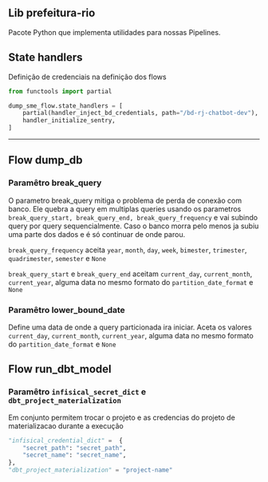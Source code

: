 ## Lib prefeitura-rio


Pacote Python que implementa utilidades para nossas Pipelines.

## State handlers 


Definição de credenciais na definição dos flows

```py
from functools import partial

dump_sme_flow.state_handlers = [
    partial(handler_inject_bd_credentials, path="/bd-rj-chatbot-dev"),
    handler_initialize_sentry,
]
```

----



## Flow dump_db

### Paramêtro break_query

O parametro break_query mitiga o problema de perda de conexão com banco. Ele quebra a query em multiplas queries usando os parametros `break_query_start, break_query_end, break_query_frequency` e vai subindo query por query sequencialmente. Caso o banco morra pelo menos ja subiu uma parte dos dados e é só continuar de onde parou. 

`break_query_frequency` aceita `year`, `month`, `day`, `week`, `bimester`, `trimester`, `quadrimester`, `semester` e `None`

`break_query_start` e `break_query_end` aceitam `current_day`, `current_month`, `current_year`, alguma data no mesmo formato do `partition_date_format` e `None`


### Paramêtro lower_bound_date

Define uma data de onde a query particionada ira iniciar. Aceta os valores `current_day`, `current_month`, `current_year`, alguma data no mesmo formato do `partition_date_format` e `None`



## Flow run_dbt_model

### Paramêtro `infisical_secret_dict` e `dbt_project_materialization`

Em conjunto permitem trocar o projeto e as credencias do projeto de materializacao durante a execução

```py
"infisical_credential_dict" =  {
    "secret_path": "secret_path",
    "secret_name": "secret_name",
},
"dbt_project_materialization" = "project-name"
```